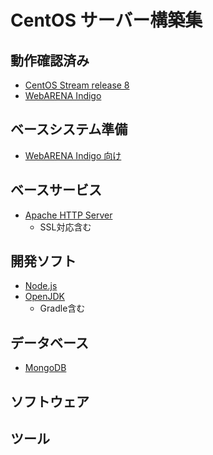 # CentOS サーバー構築集

## 動作確認済み

- [CentOS Stream release 8](https://www.centos.org/download/)
- [WebARENA Indigo](https://web.arena.ne.jp/indigo/)

## ベースシステム準備

- [WebARENA Indigo 向け](./01_Indigo.md)

## ベースサービス

- [Apache HTTP Server](./02_Apache.md)
  - SSL対応含む

## 開発ソフト

- [Node.js](./80_NodeJs.md)
- [OpenJDK](./80_OpenJDK.md)
  - Gradle含む

## データベース

- [MongoDB](./80_MongoDB.md)

## ソフトウェア

## ツール